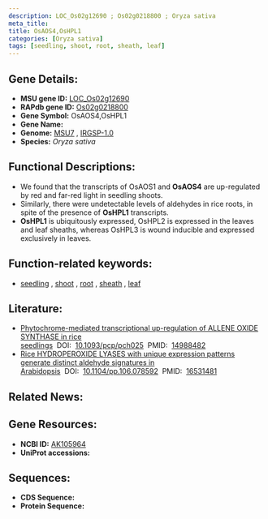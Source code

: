 ```yaml
---
description: LOC_Os02g12690 ; Os02g0218800 ; Oryza sativa
meta_title:
title: OsAOS4,OsHPL1
categories: [Oryza sativa]
tags: [seedling, shoot, root, sheath, leaf]
---
```


## Gene Details:
- **MSU gene ID:** [LOC_Os02g12690](http://rice.uga.edu/cgi-bin/ORF_infopage.cgi?orf=LOC_Os02g12690)  
- **RAPdb gene ID:** [Os02g0218800](https://rapdb.dna.affrc.go.jp/locus/?name=Os02g0218800)  
- **Gene Symbol:** OsAOS4,OsHPL1
- **Gene Name:**
- **Genome:**  [MSU7](http://rice.uga.edu/)&nbsp;,&nbsp;[IRGSP-1.0](https://rapdb.dna.affrc.go.jp/download/irgsp1.html)
- **Species:** *Oryza sativa*

## Functional Descriptions:
   - We found that the transcripts of OsAOS1 and **OsAOS4** are up-regulated by red and far-red light in seedling shoots.
   - Similarly, there were undetectable levels of aldehydes in rice roots, in spite of the presence of **OsHPL1** transcripts.
   - **OsHPL1** is ubiquitously expressed, OsHPL2 is expressed in the leaves and leaf sheaths, whereas OsHPL3 is wound inducible and expressed exclusively in leaves.

## Function-related keywords:
   - [seedling](/tags/seedling/)&nbsp;,&nbsp;[shoot](/tags/shoot/)&nbsp;,&nbsp;[root](/tags/root/)&nbsp;,&nbsp;[sheath](/tags/sheath/)&nbsp;,&nbsp;[leaf](/tags/leaf/)

## Literature:
   - [Phytochrome-mediated transcriptional up-regulation of ALLENE OXIDE SYNTHASE in rice seedlings](https://www.doi.org/10.1093/pcp/pch025)&nbsp;&nbsp;DOI:&nbsp;&nbsp;[10.1093/pcp/pch025](https://www.doi.org/10.1093/pcp/pch025)&nbsp;&nbsp;PMID:&nbsp;&nbsp;[14988482](https://pubmed.ncbi.nlm.nih.gov/14988482/)
   - [Rice HYDROPEROXIDE LYASES with unique expression patterns generate distinct aldehyde signatures in Arabidopsis](https://www.doi.org/10.1104/pp.106.078592)&nbsp;&nbsp;DOI:&nbsp;&nbsp;[10.1104/pp.106.078592](https://www.doi.org/10.1104/pp.106.078592)&nbsp;&nbsp;PMID:&nbsp;&nbsp;[16531481](https://pubmed.ncbi.nlm.nih.gov/16531481/)

## Related News:

## Gene Resources:
- **NCBI ID:**  [AK105964](http://www.ncbi.nlm.nih.gov/nuccore/AK105964)
- **UniProt accessions:** [](https://www.uniprot.org/uniprotkb//entry)

## Sequences:
- **CDS Sequence:**
- **Protein Sequence:**
